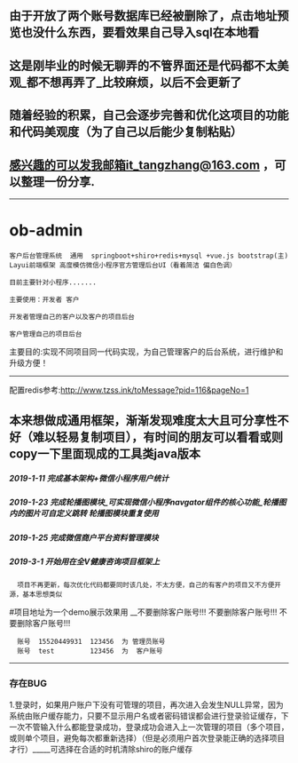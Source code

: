 ## 由于开放了两个账号数据库已经被删除了，点击地址预览也没什么东西，要看效果自己导入sql在本地看
## 这是刚毕业的时候无聊弄的不管界面还是代码都不太美观_都不想再弄了_比较麻烦，以后不会更新了
## 随着经验的积累，自己会逐步完善和优化这项目的功能和代码美观度（为了自己以后能少复制粘贴）
## 感兴趣的可以发我邮箱it_tangzhang@163.com ，可以整理一份分享.

--------------------------------------------------------------------------
# ob-admin

    客户后台管理系统  通用  springboot+shiro+redis+mysql +vue.js bootstrap(主) Layui前端框架 高度模仿微信小程序官方管理后台UI（看着简洁 偏白色调）

    目前主要针对小程序.......

    主要使用：开发者 客户

    开发者管理自己的客户以及客户的项目后台

    客户管理自己的项目后台 
    
主要目的:实现不同项目同一代码实现，为自己管理客户的后台系统，进行维护和升级方便！
    
--------------------------------------------------------------------------
配置redis参考:http://www.tzss.ink/toMessage?pid=116&pageNo=1


## 本来想做成通用框架，渐渐发现难度太大且可分享性不好（难以轻易复制项目），有时间的朋友可以看看或则copy一下里面现成的工具类java版本



##### 2019-1-11 完成基本架构+微信小程序用户统计

##### 2019-1-23 完成轮播图模块_可实现微信小程序navgator组件的核心功能_轮播图内的图片可自定义跳转   轮播图模块重复使用

##### 2019-1-25 完成微信商户平台资料管理模块


##### 2019-3-1 开始用在全V健康咨询项目框架上

      项目不再更新，每次优化代码都要同时该几处，不太方便，自己的有客户的项目又不方便开源，基本思想类似
      
#项目地址为一个demo展示效果用  __不要删除客户账号!!!   不要删除客户账号!!!   不要删除客户账号!!!

      账号  15520449931  123456  为 管理员账号
      账号  test         123456  为  客户账号   


--------------------------------------------------------------------------
### 存在BUG

1.登录时，如果用户账户下没有可管理的项目，再次进入会发生NULL异常，因为系统由账户缓存能力，只要不显示用户名或者密码错误都会进行登录验证缓存，下一次不管输入什么都能登录成功，登录成功会进入上一次管理的项目（多个项目，或则单个项目，避免每次都重新选择）（但是必须用户首次登录能正确的选择项目才行）_____可选择在合适的时机清除shiro的账户缓存


